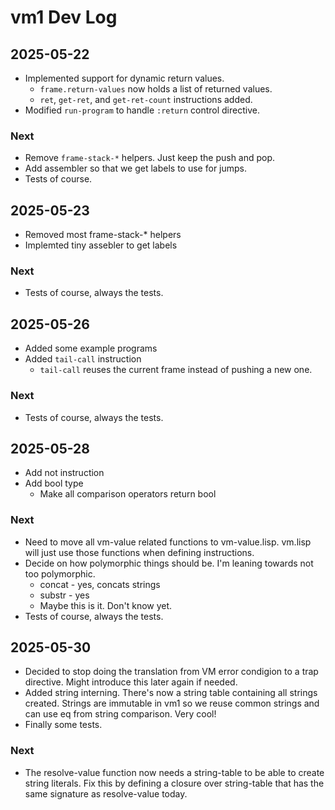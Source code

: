 # vm1 Dev Log

## 2025-05-22

- Implemented support for dynamic return values.
  - `frame.return-values` now holds a list of returned values.
  - `ret`, `get-ret`, and `get-ret-count` instructions added.
- Modified `run-program` to handle `:return` control directive.

### Next

- Remove `frame-stack-*` helpers. Just keep the push and pop.
- Add assembler so that we get labels to use for jumps.
- Tests of course.

## 2025-05-23

- Removed most frame-stack-* helpers
- Implemted tiny assebler to get labels

### Next

- Tests of course, always the tests.

## 2025-05-26

- Added some example programs
- Added `tail-call` instruction
  - `tail-call` reuses the current frame instead of pushing
    a new one.

### Next

- Tests of course, always the tests.

## 2025-05-28

- Add not instruction
- Add bool type
  - Make all comparison operators return bool

### Next

- Need to move all vm-value related functions to vm-value.lisp.
  vm.lisp will just use those functions when defining instructions.
- Decide on how polymorphic things should be. I'm leaning towards
  not too polymorphic.
  - concat - yes, concats strings
  - substr - yes
  - Maybe this is it. Don't know yet.
- Tests of course, always the tests.

## 2025-05-30

- Decided to stop doing the translation from VM error condigion to a
  trap directive. Might introduce this later again if needed.
- Added string interning. There's now a string table containing all
  strings created. Strings are immutable in vm1 so we reuse common
  strings and can use eq from string comparison. Very cool!
- Finally some tests.

### Next

- The resolve-value function now needs a string-table to be able to
  create string literals. Fix this by defining a closure over
  string-table that has the same signature as resolve-value today.

